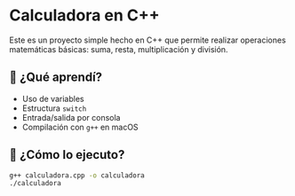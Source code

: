 # Calculadora en C++

Este es un proyecto simple hecho en C++ que permite realizar operaciones matemáticas básicas: suma, resta, multiplicación y división.

## 🧠 ¿Qué aprendí?

- Uso de variables
- Estructura `switch`
- Entrada/salida por consola
- Compilación con `g++` en macOS

## 🚀 ¿Cómo lo ejecuto?

```bash
g++ calculadora.cpp -o calculadora
./calculadora
